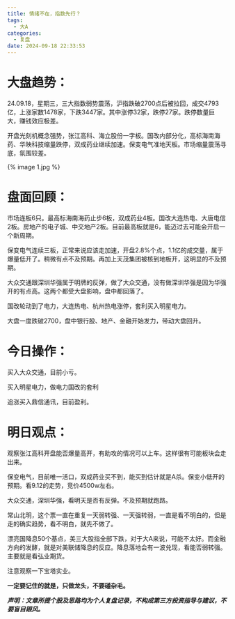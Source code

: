 ```yaml
---
title: 情绪不在，指数先行？
tags:
  - 大A
categories:
  - 复盘
date: 2024-09-18 22:33:53
---
```




# 大盘趋势：

24.09.18，星期三，三大指数弱势震荡，沪指跌破2700点后被拉回，成交4793亿，上涨家数1478家，下跌3447家。其中涨停32家，跌停27家。跌停数量巨大，赚钱效应极差。

开盘光刻机概念强势，张江高科、海立股份一字板。国改内部分化，高标海南海药、华映科技缩量跌停，双成药业继续加速。保变电气准地天板。市场缩量震荡寻底，氛围较差。

{% image 1.jpg %}

# 盘面回顾：

市场连板6只。最高标海南海药止步6板，双成药业4板。国改大连热电、大唐电信2板。房地产的电子城、中交地产2板。目前最高板就是6，能迈过去可能会开启一个新周期。

保变电气连续三板，正常来说应该走加速，开盘2.8%个点，1.1亿的成交量，属于爆量低开了。稍微有点不及预期。再加上天茂集团被核到地板开，这明显的不及预期。

大众交通跟深圳华强属于明牌的反弹，做了大众交通，没有做深圳华强是因为华强开的有点高。这两个都受大盘影响，盘中都回落了。

国改轮动到了电力，大连热电、杭州热电涨停，套利买入明星电力。

大盘一度跌破2700，盘中银行股、地产、金融开始发力，带动大盘回升。

<!--more-->



# 今日操作：

买入大众交通，目前小亏。

买入明星电力，做电力国改的套利

追涨买入鼎信通讯，目前盈利。

# 明日观点：

观察张江高科开盘能否爆量高开，有助攻的情况可以上车。这样很有可能板块会走出来。

保变电气，目前唯一活口，双成药业买不到，能买到估计就是A杀。保变小低开的预期。看9.12的走势，竞价4500w左右。

大众交通，深圳华强，看明天是否有反弹。不及预期就跑路。

常山北明，这个票一直在重复一天弱转强、一天强转弱，一直是看不明白的，但是走的确实趋势，看不明白，就先不做了。

漂亮国降息50个基点，美三大股指全部下跌，对于大A来说，可能不太好。而金融方向的发酵，就是对美联储降息的反应。降息落地会有一波兑现，看能否弱转强。主要就是看弘业期货。

注意观察一下宝塔实业。



**一定要记住的就是，只做龙头，不要碰杂毛。**



***声明：文章所提个股及思路均为个人复盘记录，不构成第三方投资指导与建议，不要盲目跟风。***
